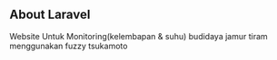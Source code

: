 ## About Laravel

Website Untuk Monitoring(kelembapan & suhu) budidaya jamur tiram menggunakan fuzzy tsukamoto

